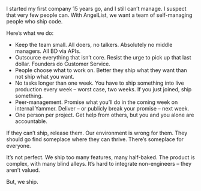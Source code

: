 I started my first company 15 years go, and I still can’t manage. I suspect that very few people can. With AngelList, we want a team of self-managing people who ship code.

Here’s what we do:

-   Keep the team small. All doers, no talkers. Absolutely no middle managers. All BD via APIs.
-   Outsource everything that isn’t core. Resist the urge to pick up that last dollar. Founders do Customer Service.
-   People choose what to work on. Better they ship what they want than not ship what you want.
-   No tasks longer than one week. You have to ship something into live production every week – worst case, two weeks. If you just joined, ship something.
-   Peer-management. Promise what you’ll do in the coming week on internal Yammer. Deliver – or publicly break your promise – next week.
-   One person per project. Get help from others, but you and you alone are accountable.

If they can’t ship, release them. Our environment is wrong for them. They should go find someplace where they can thrive. There’s someplace for everyone.

It’s not perfect. We ship too many features, many half-baked. The product is complex, with many blind alleys. It’s hard to integrate non-engineers – they aren’t valued.

But, we ship.